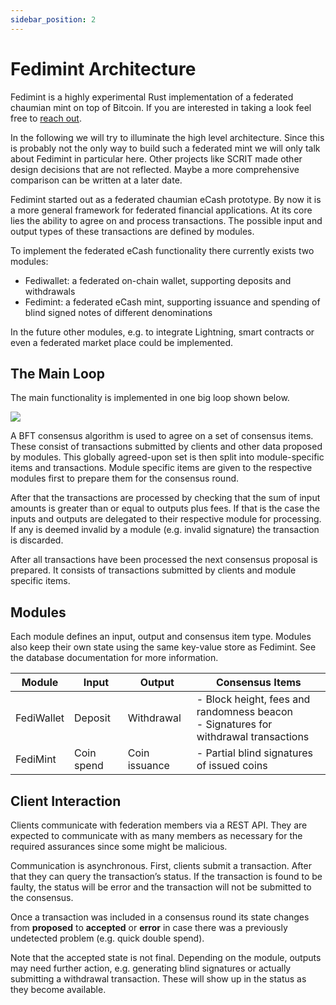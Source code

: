 ```yaml
---
sidebar_position: 2
---
```


# Fedimint Architecture

Fedimint is a highly experimental Rust implementation of a federated chaumian mint on top of Bitcoin. If you are interested in taking a look feel free to [reach out](mailto:elsirion@protonmail.com).

In the following we will try to illuminate the high level architecture. Since this is probably not the only way to build such a federated mint we will only talk about Fedimint in particular here. Other projects like SCRIT made other design decisions that are not reflected. Maybe a more comprehensive comparison can be written at a later date.

Fedimint started out as a federated chaumian eCash prototype. By now it is a more general framework for federated financial applications. At its core lies the ability to agree on and process transactions. The possible input and output types of these transactions are defined by modules.

To implement the federated eCash functionality there currently exists two modules:

- Fediwallet: a federated on-chain wallet, supporting deposits and withdrawals
- Fedimint: a federated eCash mint, supporting issuance and spending of blind signed notes of different denominations

In the future other modules, e.g. to integrate Lightning, smart contracts or even a federated market place could be implemented.

## The Main Loop

The main functionality is implemented in one big loop shown below.

<div style={{textAlign: 'center'}}>

![](/img/architecture.svg)

</div>

A BFT consensus algorithm is used to agree on a set of consensus items. These consist of transactions submitted by clients and other data proposed by modules. This globally agreed-upon set is then split into module-specific items and transactions. Module specific items are given to the respective modules first to prepare them for the consensus round.

After that the transactions are processed by checking that the sum of input amounts is greater than or equal to outputs plus fees. If that is the case the inputs and outputs are delegated to their respective module for processing. If any is deemed invalid by a module (e.g. invalid signature) the transaction is discarded.

After all transactions have been processed the next consensus proposal is prepared. It consists of transactions submitted by clients and module specific items.

## Modules

Each module defines an input, output and consensus item type. Modules also keep their own state using the same key-value store as Fedimint. See the database documentation for more information.

| Module     | Input      | Output        | Consensus Items                                                                           |
| ---------- | ---------- | ------------- | ----------------------------------------------------------------------------------------- |
| FediWallet | Deposit    | Withdrawal    | - Block height, fees and randomness beacon <br />- Signatures for withdrawal transactions |
| FediMint   | Coin spend | Coin issuance | - Partial blind signatures of issued coins                                                |

## Client Interaction

Clients communicate with federation members via a REST API. They are expected to communicate with as many members as necessary for the required assurances since some might be malicious.

Communication is asynchronous. First, clients submit a transaction. After that they can query the transaction’s status. If the transaction is found to be faulty, the status will be error and the transaction will not be submitted to the consensus.

Once a transaction was included in a consensus round its state changes from **proposed** to **accepted** or **error** in case there was a previously undetected problem (e.g. quick double spend).

Note that the accepted state is not final. Depending on the module, outputs may need further action, e.g. generating blind signatures or actually submitting a withdrawal transaction. These will show up in the status as they become available.
